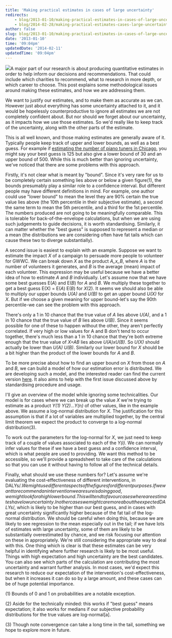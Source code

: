 ```yaml
---
title: 'Making practical estimates in cases of large uncertainty'
redirects:
    - blog/2013-01-10/making-practical-estimates-in-cases-of-large-uncertainty
    - blog/2014-02-28/making-practical-estimates-cases-large-uncertainty
author: false
slug: blog/2013-01-10/making-practical-estimates-in-cases-of-large-uncertainty
date: '2013-01-10'
time: '09:04pm'
updatedDate: '2014-02-11'
updatedTime: '09:04pm'
---
```

![](/images/uploads/owencottonbarratt.jpg)A major part of our research is about producing quantitative estimates in order to help inform our decisions and recommendations. That could include which charities to recommend, what to research in more depth, or which career to choose. This post explains some methodological issues around making these estimates, and how we are addressing them.

We want to justify our estimates, and to make them as accurate as we can. However just about everything has some uncertainty attached to it, and it would be hopelessly counterproductive to ignore all estimates we are not completely confident about. But nor should we forget about our uncertainty, as it impacts how we use those estimates. So we'd really like to keep track of the uncertainty, along with the other parts of the estimate.

This is all well known, and those making estimates are generally aware of it. Typically people keep track of upper and lower bounds, as well as a best guess. For example if [estimating the number of piano tuners in Chicago](http://en.wikipedia.org/wiki/Fermi_problem#Examples_of_Fermi_problems), you might say your best guess is 125 but also give a lower bound of 30 and an upper bound of 500\. While this is much better than ignoring uncertainty, we've noticed that there are some problems with this approach.

Firstly, it's not clear what is meant by "bound". Since it's very rare for us to be completely certain something lies above or below a given figure(1), the bounds presumably play a similar role to a confidence interval. But different people may have different definitions in mind. For example, one author could use "lower bound" to mean the level they are 90% certain the true value lies above (the 10th percentile in their subjective estimate), a second the same term to mean the 5th percentile, and a third for the 1st percentile. The numbers produced are not going to be meaningfully comparable. This is tolerable for back-of-the-envelope calculations, but when we are using such judgements to guide decisions, it is worth standardising. Similarly, it can matter whether the "best guess" is supposed to represent a median or a mean (the distributions we are considering often have fat tails which can cause these two to diverge substantially).

A second issue is easiest to explain with an example. Suppose we want to estimate the impact _X_ of a campaign to persuade more people to volunteer for GWWC. We can break down _X_ as the product _A_x_B_, where _A_ is the number of volunteers it generates, and _B_ is the average (mean) impact of each volunteer. This expression may be useful because we have a better idea of how to estimate _A_ and _B_ individually. Let's assume now that we have some best guesses E(_A_) and E(_B_) for _A_ and _B_. We multiply these together to get a best guess E(X) = E(_A_) E(_B_) for _X_(2). It seems we should also be able to multiply our upper bounds _U(A)_ and _U(B)_ to get an upper bound _U(X)_ for _X_. But if we choose a given meaning for upper bound-let's say the 90th percentile-we can see the problem with this approach.

There's only a 1 in 10 chance that the true value of _A_ lies above _U(A)_, and a 1 in 10 chance that the true value of _B_ lies above _U(B)_. Since it seems possible for one of these to happen without the other, they aren't perfectly correlated. If very high or low values for A and B don't tend to occur together, there's much less than a 1 in 10 chance that they're both extreme enough that the true value of _X=AB_ lies above _U(A)xU(B)_. So _U(X)_ should actually be lower than _U(A) U(B)_. Similarly our lower bound for _X_ should be a bit higher than the product of the lower bounds for _A_ and _B_.

To be more precise about how to find an upper bound on _X_ from those on _A_ and _B_, we can build a model of how our estimation error is distributed. We are developing such a model, and the interested reader can find the current version [here](/files/protocol.pdf). It also aims to help with the first issue discussed above by standardising procedure and usage.

I'll give an overview of the model while ignoring some technicalities. Our model is for cases where we can break up the value _X_ we're trying to estimate as a product _Y(1) Y(2)...Y(n)_ of other values, like in the example above. We assume a log-normal distribution for _X_. The justification for this assumption is that if a lot of variables are multiplied together, by the central limit theorem we expect the product to converge to a log-normal distribution(3).

To work out the parameters for the log-normal for _X_, we just need to keep track of a couple of values associated to each of the _Y(i)_. We can normally infer values for these if we have a best guess and a confidence interval, which is what people are used to providing. We want this method to be accessible, so we'll provide a spreadsheet to take care of the calculations so that you can use it without having to follow all of the technical details.

Finally, what should we use these numbers for? Let's assume we're evaluating the cost-effectiveness of different interventions, in DALYs/$. We might use different aspects of the figures for different purposes. If we want to recommend an intervention we are sure is doing good, we might look for a high lower bound. This will tend to favour cases where are estimates have low uncertainty. In other cases we might care more about the expected DALYs/$, which is likely to be higher than our best guess, and in cases with great uncertainty significantly higher because of the fat tail of the log-normal distribution. We should be careful when doing this, because we are likely to see regression to the mean especially out in the tail; if we have lots of estimates with large uncertainty, some of them are likely to be substantially overestimated by chance, and we risk focusing our attention on these in appropriately. We're still considering the appropriate way to deal with this. One thing which is clear is that these estimates can be very helpful in identifying where further research is likely to be most useful. Things with high expectation and high uncertainty are the best candidates. You can also see which parts of the calculation are contributing the most uncertainty and warrant further analysis. In most cases, we'd expect this research to reduce our expectation of the intervention's cost-effectiveness, but when it increases it can do so by a large amount, and these cases can be of huge potential importance.

(1) Bounds of 0 and 1 on probabilities are a notable exception.

(2) Aside for the technically minded: this works if "best guess" means expectation; it also works for medians if our subjective probability distributions for the true values are log-normal[a].

(3) Though note convergence can take a long time in the tail, something we hope to explore more in future.